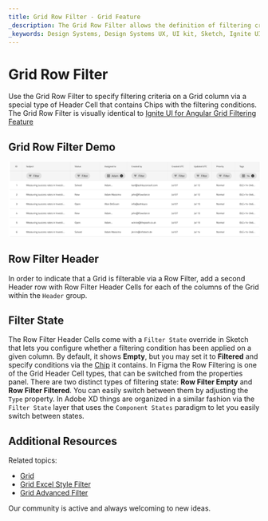 ```yaml
---
title: Grid Row Filter - Grid Feature
_description: The Grid Row Filter allows the definition of filtering criteria on a Grid column.
_keywords: Design Systems, Design Systems UX, UI kit, Sketch, Ignite UI for Angular, Sketch to Angular, Sketch to Angular, Angular, Angular Design System, Export code from Sketch, Design Kits for Angular, Sketch HTML, Sketch to HTML, Sketch UI kits
---
```


# Grid Row Filter

Use the Grid Row Filter to specify filtering criteria on a Grid column via a special type of Header Cell that contains Chips with the filtering conditions. The Grid Row Filter is visually identical to [Ignite UI for Angular Grid Filtering Feature](https://www.infragistics.com/products/ignite-ui-angular/angular/components/grid/filtering.html)

## Grid Row Filter Demo

<img class="responsive-img" src="../images/grid_row_filter_demo.png" srcset="../images/grid_row_filter_demo@2x.png 2x" />

## Row Filter Header

In order to indicate that a Grid is filterable via a Row Filter, add a second Header row with Row Filter Header Cells for each of the columns of the Grid within the `Header` group.

## Filter State

The Row Filter Header Cells come with a `Filter State` override in Sketch that lets you configure whether a filtering condition has been applied on a given column. By default, it shows **Empty**, but you may set it to **Filtered** and specify conditions via the [Chip](chips.md) it contains. In Figma the Row Filtering is one of the Grid Header Cell types, that can be switched from the properties panel. There are two distinct types of filtering state: **Row Filter Empty** and **Row Filter Filtered**. You can easily switch between them by adjusting the `Type` property. In Adobe XD things are organized in a similar fashion via the  `Filter State` layer that uses the `Component States` paradigm to let you easily switch between states.

## Additional Resources

Related topics:

- [Grid](grid.md)
- [Grid Excel Style Filter](grid-excel-style-filter.md)
- [Grid Advanced Filter](grid-advanced-filter.md)
  <div class="divider--half"></div>

Our community is active and always welcoming to new ideas.
